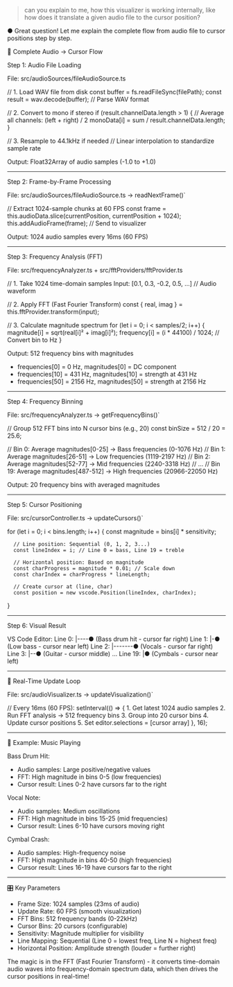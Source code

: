 > can you explain to me, how this visualizer is working internally, like how does it translate a given audio file to the cursor position?

● Great question! Let me explain the complete flow from audio file to cursor positions step by step.

🎵 Complete Audio → Cursor Flow

Step 1: Audio File Loading

File: src/audioSources/fileAudioSource.ts

// 1. Load WAV file from disk
const buffer = fs.readFileSync(filePath);
const result = wav.decode(buffer); // Parse WAV format

// 2. Convert to mono if stereo
if (result.channelData.length > 1) {
// Average all channels: (left + right) / 2
monoData[i] = sum / result.channelData.length;
}

// 3. Resample to 44.1kHz if needed
// Linear interpolation to standardize sample rate

Output: Float32Array of audio samples (-1.0 to +1.0)

---

Step 2: Frame-by-Frame Processing

File: src/audioSources/fileAudioSource.ts → readNextFrame()`

// Extract 1024-sample chunks at 60 FPS
const frame = this.audioData.slice(currentPosition, currentPosition + 1024);
this.addAudioFrame(frame); // Send to visualizer

Output: 1024 audio samples every 16ms (60 FPS)

---

Step 3: Frequency Analysis (FFT)

File: src/frequencyAnalyzer.ts + src/fftProviders/fftProvider.ts

// 1. Take 1024 time-domain samples
Input: [0.1, 0.3, -0.2, 0.5, ...] // Audio waveform

// 2. Apply FFT (Fast Fourier Transform)
const { real, imag } = this.fftProvider.transform(input);

// 3. Calculate magnitude spectrum
for (let i = 0; i < samples/2; i++) {
magnitude[i] = sqrt(real[i]² + imag[i]²);
frequency[i] = (i \* 44100) / 1024; // Convert bin to Hz
}

Output: 512 frequency bins with magnitudes

- frequencies[0] = 0 Hz, magnitudes[0] = DC component
- frequencies[10] = 431 Hz, magnitudes[10] = strength at 431 Hz
- frequencies[50] = 2156 Hz, magnitudes[50] = strength at 2156 Hz

---

Step 4: Frequency Binning

File: src/frequencyAnalyzer.ts → getFrequencyBins()`

// Group 512 FFT bins into N cursor bins (e.g., 20)
const binSize = 512 / 20 = 25.6;

// Bin 0: Average magnitudes[0-25] → Bass frequencies (0-1076 Hz)
// Bin 1: Average magnitudes[26-51] → Low frequencies (1119-2197 Hz)
// Bin 2: Average magnitudes[52-77] → Mid frequencies (2240-3318 Hz)
// ...
// Bin 19: Average magnitudes[487-512] → High frequencies (20966-22050 Hz)

Output: 20 frequency bins with averaged magnitudes

---

Step 5: Cursor Positioning

File: src/cursorController.ts → updateCursors()`

for (let i = 0; i < bins.length; i++) {
const magnitude = bins[i] \* sensitivity;

      // Line position: Sequential (0, 1, 2, 3...)
      const lineIndex = i; // Line 0 = bass, Line 19 = treble

      // Horizontal position: Based on magnitude
      const charProgress = magnitude * 0.01; // Scale down
      const charIndex = charProgress * lineLength;

      // Create cursor at (line, char)
      const position = new vscode.Position(lineIndex, charIndex);

}

---

Step 6: Visual Result

VS Code Editor:
Line 0: |----● (Bass drum hit - cursor far right)
Line 1: |-● (Low bass - cursor near left)
Line 2: |-------● (Vocals - cursor far right)
Line 3: |--● (Guitar - cursor middle)
...
Line 19: |● (Cymbals - cursor near left)

---

🔄 Real-Time Update Loop

File: src/audioVisualizer.ts → updateVisualization()`

// Every 16ms (60 FPS):
setInterval(() => { 1. Get latest 1024 audio samples 2. Run FFT analysis → 512 frequency bins 3. Group into 20 cursor bins 4. Update cursor positions 5. Set editor.selections = [cursor array]
}, 16);

---

🎵 Example: Music Playing

Bass Drum Hit:

- Audio samples: Large positive/negative values
- FFT: High magnitude in bins 0-5 (low frequencies)
- Cursor result: Lines 0-2 have cursors far to the right

Vocal Note:

- Audio samples: Medium oscillations
- FFT: High magnitude in bins 15-25 (mid frequencies)
- Cursor result: Lines 6-10 have cursors moving right

Cymbal Crash:

- Audio samples: High-frequency noise
- FFT: High magnitude in bins 40-50 (high frequencies)
- Cursor result: Lines 16-19 have cursors far to the right

---

🎛️ Key Parameters

- Frame Size: 1024 samples (23ms of audio)
- Update Rate: 60 FPS (smooth visualization)
- FFT Bins: 512 frequency bands (0-22kHz)
- Cursor Bins: 20 cursors (configurable)
- Sensitivity: Magnitude multiplier for visibility
- Line Mapping: Sequential (Line 0 = lowest freq, Line N = highest freq)
- Horizontal Position: Amplitude strength (louder = further right)

The magic is in the FFT (Fast Fourier Transform) - it converts time-domain audio waves into frequency-domain spectrum data, which then drives the cursor positions in real-time!
